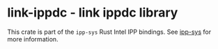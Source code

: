 # link-ippdc - link ippdc library

This crate is part of the `ipp-sys` Rust Intel IPP bindings. See
[ipp-sys](https://github.com/danj/ipp-sys) for more information.
